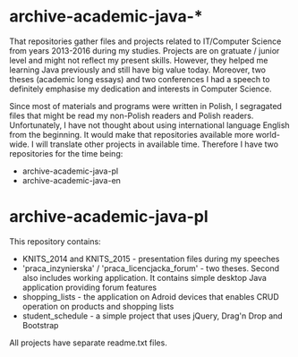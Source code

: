# archive-academic-java-*
That repositories gather files and projects related to IT/Computer Science from years 2013-2016 during my studies. Projects are on gratuate / junior level and might not reflect my present skills.
However, they helped me learning Java previously and still have big value today. Moreover, two theses (academic long essays) and two conferences I had a speech to definitely emphasise my dedication and interests in Computer Science.

Since most of materials and programs were written in Polish, I segragated files that might be read my non-Polish readers and Polish readers. Unfortunately, I have not thought about using international language English from the beginning. It would make that repositories available more world-wide. I will translate other projects in available time. Therefore I have two repositories for the time being:
* archive-academic-java-pl
* archive-academic-java-en

# archive-academic-java-pl
This repository contains:
* KNITS_2014 and KNITS_2015 - presentation files during my speeches
* 'praca_inzynierska' / 'praca_licencjacka_forum' - two theses. Second also includes working application. It contains simple desktop Java application providing forum features
* shopping_lists - the application on Adroid devices that enables CRUD operation on products and shopping lists
* student_schedule - a simple project that uses jQuery, Drag'n Drop and Bootstrap

All projects have separate readme.txt files.
